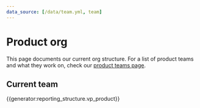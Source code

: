 ```yaml
---
data_source: [/data/team.yml, team]
---
```


# Product org

This page documents our current org structure. For a list of product teams and what they work on, check our [product teams page](product_teams.md).

## Current team

{{generator:reporting_structure.vp_product}}
